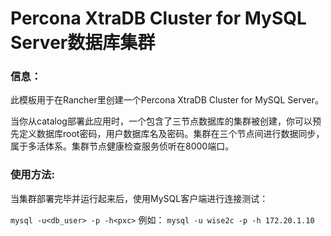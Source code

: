 # Percona XtraDB Cluster for MySQL Server数据库集群

### 信息：

此模板用于在Rancher里创建一个Percona XtraDB Cluster for MySQL Server。

当你从catalog部署此应用时，一个包含了三节点数据库的集群被创建，你可以预先定义数据库root密码，用户数据库名及密码。集群在三个节点间进行数据同步，属于多活体系。集群节点健康检查服务侦听在8000端口。

### 使用方法:

当集群部署完毕并运行起来后，使用MySQL客户端进行连接测试：

`mysql -u<db_user> -p -h<pxc>`
例如： `mysql -u wise2c -p -h 172.20.1.10`
